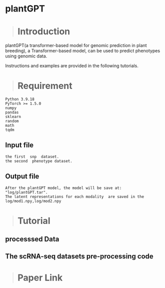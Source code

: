 # plantGPT
># Introduction

plantGPT(a transformer-based model for genomic prediction in plant breeding), a Transformer-based model, can be used to predict phenotypes using genomic data.

Instructions and examples are provided in the following tutorials.
># Requirement
```
Python 3.9.18
PyTorch >= 1.5.0
numpy
pandas
sklearn
random
math
tqdm
```
## Input file
```
the first  snp  dataset.
the second  phenotype dataset.
```
## Output file
```
After the plantGPT model, the model will be save at: "log/plantGPT.tar".
The latent representations for each modality  are saved in the log/mod1.npy,log/mod2.npy
```

[//]: # (```)


># Tutorial

## processsed Data

## The scRNA-seq datasets pre-processing code

># Paper Link
